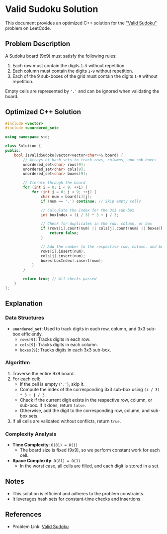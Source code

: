 # Valid Sudoku Solution

This document provides an optimized C++ solution for the ["Valid Sudoku"](https://leetcode.com/problems/valid-sudoku/) problem on LeetCode.

## Problem Description
A Sudoku board (9x9) must satisfy the following rules:

1. Each row must contain the digits `1-9` without repetition.
2. Each column must contain the digits `1-9` without repetition.
3. Each of the 9 sub-boxes of the grid must contain the digits `1-9` without repetition.

Empty cells are represented by `'.'` and can be ignored when validating the board.

## Optimized C++ Solution
```cpp
#include <vector>
#include <unordered_set>

using namespace std;

class Solution {
public:
    bool isValidSudoku(vector<vector<char>>& board) {
        // Arrays of hash sets to track rows, columns, and sub-boxes
        unordered_set<char> rows[9];
        unordered_set<char> cols[9];
        unordered_set<char> boxes[9];

        // Iterate through the board
        for (int i = 0; i < 9; ++i) {
            for (int j = 0; j < 9; ++j) {
                char num = board[i][j];
                if (num == '.') continue; // Skip empty cells

                // Calculate the index for the 3x3 sub-box
                int boxIndex = (i / 3) * 3 + j / 3;

                // Check for duplicates in the row, column, or box
                if (rows[i].count(num) || cols[j].count(num) || boxes[boxIndex].count(num)) {
                    return false;
                }

                // Add the number to the respective row, column, and box sets
                rows[i].insert(num);
                cols[j].insert(num);
                boxes[boxIndex].insert(num);
            }
        }

        return true; // All checks passed
    }
};
```

## Explanation

### Data Structures
- **`unordered_set`**: Used to track digits in each row, column, and 3x3 sub-box efficiently.
  - `rows[9]`: Tracks digits in each row.
  - `cols[9]`: Tracks digits in each column.
  - `boxes[9]`: Tracks digits in each 3x3 sub-box.

### Algorithm
1. Traverse the entire 9x9 board.
2. For each cell:
   - If the cell is empty (`'.'`), skip it.
   - Compute the index of the corresponding 3x3 sub-box using `(i / 3) * 3 + j / 3`.
   - Check if the current digit exists in the respective row, column, or sub-box. If it does, return `false`.
   - Otherwise, add the digit to the corresponding row, column, and sub-box sets.
3. If all cells are validated without conflicts, return `true`.

### Complexity Analysis
- **Time Complexity**: `O(81) = O(1)`
  - The board size is fixed (9x9), so we perform constant work for each cell.
- **Space Complexity**: `O(81) = O(1)`
  - In the worst case, all cells are filled, and each digit is stored in a set.

## Notes
- This solution is efficient and adheres to the problem constraints.
- It leverages hash sets for constant-time checks and insertions.

## References
- Problem Link: [Valid Sudoku](https://leetcode.com/problems/valid-sudoku/)
